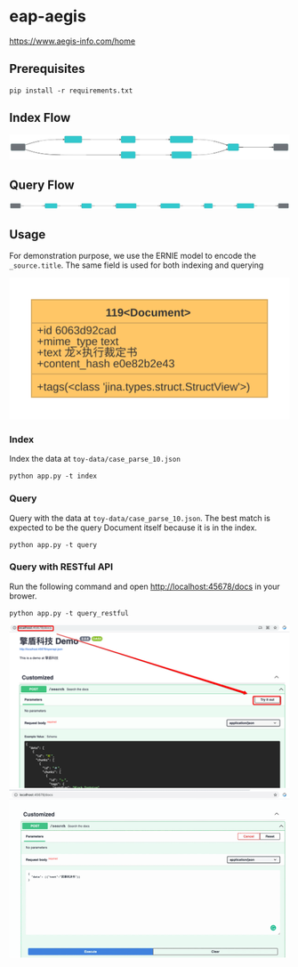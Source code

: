 # eap-aegis
https://www.aegis-info.com/home

## Prerequisites

```
pip install -r requirements.txt
```

## Index Flow

![index flow](.github/index.svg)

## Query Flow
![query flow](.github/query.svg)


## Usage

For demonstration purpose, we use the ERNIE model to encode the `_source.title`. The same field is used for both 
indexing and querying


![](.github/doc.svg)

### Index

Index the data at `toy-data/case_parse_10.json`

```
python app.py -t index
```

### Query

Query with the data at `toy-data/case_parse_10.json`. The best match is expected to be the query Document itself 
because it is in the index.

```
python app.py -t query
```

### Query with RESTful API

Run the following command and open [http://localhost:45678/docs](http://localhost:45678/docs) in your brower.

```shell
python app.py -t query_restful
```
![](.github/restful.png)
![](.github/restful.gif)